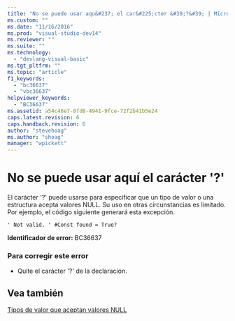 ```yaml
---
title: "No se puede usar aqu&#237; el car&#225;cter &#39;?&#39; | Microsoft Docs"
ms.custom: ""
ms.date: "11/16/2016"
ms.prod: "visual-studio-dev14"
ms.reviewer: ""
ms.suite: ""
ms.technology: 
  - "devlang-visual-basic"
ms.tgt_pltfrm: ""
ms.topic: "article"
f1_keywords: 
  - "bc36637"
  - "vbc36637"
helpviewer_keywords: 
  - "BC36637"
ms.assetid: a54c46e7-8fd8-4941-9fce-72f2b41b5e24
caps.latest.revision: 6
caps.handback.revision: 6
author: "stevehoag"
ms.author: "shoag"
manager: "wpickett"
---
```

# No se puede usar aqu&#237; el car&#225;cter &#39;?&#39;
El carácter '?' puede usarse para especificar que un tipo de valor o una estructura acepta valores NULL. Su uso en otras circunstancias es limitado. Por ejemplo, el código siguiente generará esta excepción.  
  
```  
' Not valid. ' #Const found = True?  
```  
  
 **Identificador de error:** BC36637  
  
### Para corregir este error  
  
-   Quite el carácter '?' de la declaración.  
  
## Vea también  
 [Tipos de valor que aceptan valores NULL](../Topic/Nullable%20Value%20Types%20\(Visual%20Basic\).md)